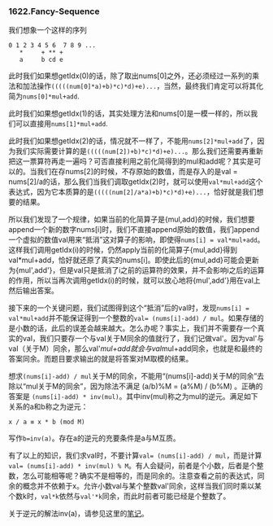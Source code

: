 ### 1622.Fancy-Sequence

我们想象一个这样的序列
```
0 1 2 3 4 5 6  7 8 9 ...
   *     + ** +
   a     b cd e
```
此时我们如果想getIdx(0)的话，除了取出nums[0]之外，还必须经过一系列的乘法和加法操作```(((((num[0]*a)+b)*c)*d)+e)...```，当然，最终我们肯定可以将其化简为```nums[0]*mul+add```.

此时我们如果想getIdx(1)的话，其实处理方法和nums[0]是一模一样的，所以我们可以直接用```nums[1]*mul+add```.

此时我们如果想getIdx(2)的话，情况就不一样了，不能用```nums[2]*mul+add```了，因为我们实际需要计算的是```(((((num[2])+b)*c)*d)+e)...```。那么我们还需要再重新把这一票算符再走一遍吗？可否直接利用之前化简得到的mul和add呢？其实是可以的。当我们在存nums[2]的时候，不存原始的数值，而是存入的是val = nums[2]/a的话，那么我们当我们调取getIdx(2)时，就可以使用```val*mul+add```这个表达式，因为它本质算的是```(((((num[2]/a*a)+b)*c)*d)+e)...```，恰好就是我们想要的结果。

所以我们发现了一个规律，如果当前的化简算子是{mul,add}的时候，我们想要append一个新的数字nums[i]时，我们不直接append原始的数值，我们append一个虚拟的数值val用来“抵消”这对算子的影响，即使得```nums[i] = val*mul+add```。这样我们调用getIdx(i)的时候，仍然apply当前的化简算子{mul,add}得到val*mul+add，恰好就还原了真实的nums[i]。即使此后的{mul,add}可能会更新为{mul',add'}，但是val只是抵消了i之前的运算符的效果，并不会影响i之后的运算的作用，所以当再次调用getIdx(i)的时候，就可以放心地将{mul',add'}用在val上然后输出答案。

接下来的一个关键问题，我们试图得到这个“抵消”后的val时，发现```nums[i] = val*mul+add```并不能保证得到一个整数的```val= (nums[i]-add) / mul```。如果存储的是小数的话，此后的误差会越来越大。怎么办呢？事实上，我们并不需要存一个真实的val，我们只要存一个与val关于M同余的值就行了，我们记做val'。因为val'与val（关于M）同余，那么val'*mul+add就会与val*mul+add同余，也就是和最终的答案同余。而题目要求输出的就是将答案对M取模的结果。

想求```(nums[i]-add) / mul```关于M的同余，不能用“(nums[i]-add)关于M的同余”去除以“mul关于M的同余”，因为除法不满足 (a/b)%M = (a%M) / (b%M) 。正确的答案是 ```(nums[i]-add) * inv(mul)```。其中inv(mul)称之为mul的逆元。满足如下关系的a和b称之为逆元：
```
x / a ≡ x * b (mod M)
```
写作```b=inv(a)```。存在a的逆元的充要条件是a与M互质。

有了以上的知识，我们求val时，不要计算```val= (nums[i]-add) / mul```，而是计算```val= (nums[i]-add) * inv(mul) % M```。有人会疑问，前者是个小数，后者是个整数，怎么可能相等呢？确实不是相等的，而是同余的。注意查看之前的表达式，同余的概念并不依赖于x。允许小数val与某个整数val'同余，这样当我们同时乘以某个数k时，```val*k```依然与```val'*k```同余，而此时前者可能已经是个整数了。

关于逆元的解法inv(a)，请参见这里的[笔记](https://github.com/wisdompeak/LeetCode/tree/master/Template/Inverse_Element)。


